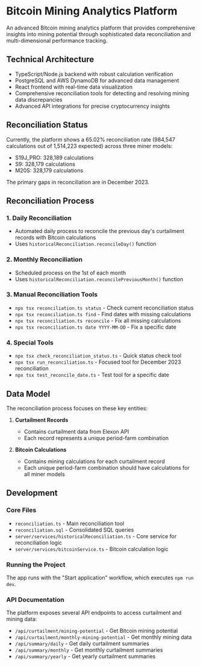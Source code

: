# Bitcoin Mining Analytics Platform

An advanced Bitcoin mining analytics platform that provides comprehensive insights into mining potential through sophisticated data reconciliation and multi-dimensional performance tracking.

## Technical Architecture

- TypeScript/Node.js backend with robust calculation verification
- PostgreSQL and AWS DynamoDB for advanced data management
- React frontend with real-time data visualization
- Comprehensive reconciliation tools for detecting and resolving mining data discrepancies
- Advanced API integrations for precise cryptocurrency insights

## Reconciliation Status

Currently, the platform shows a 65.02% reconciliation rate (984,547 calculations out of 1,514,223 expected) across three miner models:
- S19J_PRO: 328,189 calculations
- S9: 328,179 calculations
- M20S: 328,179 calculations

The primary gaps in reconciliation are in December 2023.

## Reconciliation Process

### 1. Daily Reconciliation
- Automated daily process to reconcile the previous day's curtailment records with Bitcoin calculations
- Uses `historicalReconciliation.reconcileDay()` function

### 2. Monthly Reconciliation
- Scheduled process on the 1st of each month
- Uses `historicalReconciliation.reconcilePreviousMonth()` function

### 3. Manual Reconciliation Tools
- `npx tsx reconciliation.ts status` - Check current reconciliation status
- `npx tsx reconciliation.ts find` - Find dates with missing calculations
- `npx tsx reconciliation.ts reconcile` - Fix all missing calculations
- `npx tsx reconciliation.ts date YYYY-MM-DD` - Fix a specific date

### 4. Special Tools
- `npx tsx check_reconciliation_status.ts` - Quick status check tool
- `npx tsx run_reconciliation.ts` - Focused tool for December 2023 reconciliation
- `npx tsx test_reconcile_date.ts` - Test tool for a specific date

## Data Model

The reconciliation process focuses on these key entities:

1. **Curtailment Records**
   - Contains curtailment data from Elexon API
   - Each record represents a unique period-farm combination

2. **Bitcoin Calculations**
   - Contains mining calculations for each curtailment record
   - Each unique period-farm combination should have calculations for all miner models

## Development

### Core Files
- `reconciliation.ts` - Main reconciliation tool
- `reconciliation.sql` - Consolidated SQL queries
- `server/services/historicalReconciliation.ts` - Core service for reconciliation logic
- `server/services/bitcoinService.ts` - Bitcoin calculation logic

### Running the Project
The app runs with the "Start application" workflow, which executes `npm run dev`.

### API Documentation
The platform exposes several API endpoints to access curtailment and mining data:

- `/api/curtailment/mining-potential` - Get Bitcoin mining potential
- `/api/curtailment/monthly-mining-potential` - Get monthly mining data
- `/api/summary/daily` - Get daily curtailment summaries
- `/api/summary/monthly` - Get monthly curtailment summaries
- `/api/summary/yearly` - Get yearly curtailment summaries